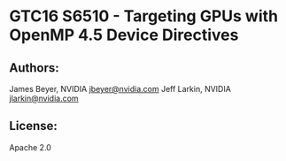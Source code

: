 GTC16 S6510 - Targeting GPUs with OpenMP 4.5 Device Directives
==============================================================
Authors:
--------
James Beyer, NVIDIA <jbeyer@nvidia.com>
Jeff Larkin, NVIDIA <jlarkin@nvidia.com>

License:
-------
Apache 2.0